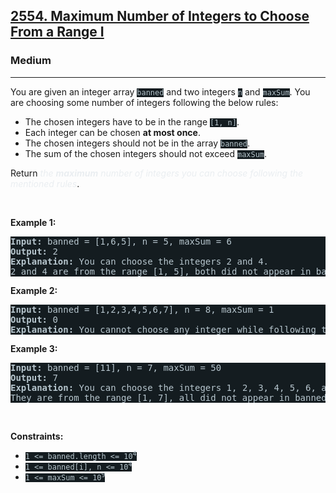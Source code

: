 <h2><a href="https://leetcode.com/problems/maximum-number-of-integers-to-choose-from-a-range-i/">2554. Maximum Number of Integers to Choose From a Range I</a></h2><h3>Medium</h3><hr><div style="border-color: rgb(91, 119, 134) !important;"><p style="border-color: rgb(92, 122, 137) !important;">You are given an integer array <code style="background-color: rgb(20, 28, 32) !important; color: rgb(183, 198, 205) !important; border-color: rgb(84, 109, 121) !important;">banned</code> and two integers <code style="background-color: rgb(20, 28, 32) !important; color: rgb(183, 198, 205) !important; border-color: rgb(84, 109, 121) !important;">n</code> and <code style="background-color: rgb(20, 28, 32) !important; color: rgb(183, 198, 205) !important; border-color: rgb(84, 109, 121) !important;">maxSum</code>. You are choosing some number of integers following the below rules:</p>

<ul style="border-color: rgb(91, 119, 134) !important;">
	<li style="border-color: rgb(92, 122, 137) !important;">The chosen integers have to be in the range <code style="background-color: rgb(20, 28, 32) !important; color: rgb(183, 198, 205) !important; border-color: rgb(84, 109, 121) !important;">[1, n]</code>.</li>
	<li style="border-color: rgb(92, 122, 137) !important;">Each integer can be chosen <strong style="border-color: rgb(92, 122, 137) !important;">at most once</strong>.</li>
	<li style="border-color: rgb(92, 122, 137) !important;">The chosen integers should not be in the array <code style="background-color: rgb(20, 28, 32) !important; color: rgb(183, 198, 205) !important; border-color: rgb(84, 109, 121) !important;">banned</code>.</li>
	<li style="border-color: rgb(92, 122, 137) !important;">The sum of the chosen integers should not exceed <code style="background-color: rgb(20, 28, 32) !important; color: rgb(183, 198, 205) !important; border-color: rgb(84, 109, 121) !important;">maxSum</code>.</li>
</ul>

<p style="border-color: rgb(92, 122, 137) !important;">Return <em style="color: rgb(234, 238, 241) !important; border-color: rgb(92, 122, 137) !important;">the <strong style="border-color: rgb(92, 122, 137) !important;">maximum</strong> number of integers you can choose following the mentioned rules</em>.</p>

<p style="border-color: rgb(92, 122, 137) !important;">&nbsp;</p>
<p style="border-color: rgb(92, 122, 137) !important;"><strong class="example" style="border-color: rgb(92, 122, 137) !important;">Example 1:</strong></p>

<pre style="background-color: rgb(20, 28, 32) !important; color: rgb(183, 198, 206) !important; border-color: rgb(83, 109, 122) !important;"><strong style="border-color: rgb(91, 119, 134) !important;">Input:</strong> banned = [1,6,5], n = 5, maxSum = 6
<strong style="border-color: rgb(91, 119, 134) !important;">Output:</strong> 2
<strong style="border-color: rgb(91, 119, 134) !important;">Explanation:</strong> You can choose the integers 2 and 4.
2 and 4 are from the range [1, 5], both did not appear in banned, and their sum is 6, which did not exceed maxSum.
</pre>

<p style="border-color: rgb(92, 122, 137) !important;"><strong class="example" style="border-color: rgb(92, 122, 137) !important;">Example 2:</strong></p>

<pre style="background-color: rgb(20, 28, 32) !important; color: rgb(183, 198, 206) !important; border-color: rgb(83, 109, 122) !important;"><strong style="border-color: rgb(91, 119, 134) !important;">Input:</strong> banned = [1,2,3,4,5,6,7], n = 8, maxSum = 1
<strong style="border-color: rgb(91, 119, 134) !important;">Output:</strong> 0
<strong style="border-color: rgb(91, 119, 134) !important;">Explanation:</strong> You cannot choose any integer while following the mentioned conditions.
</pre>

<p style="border-color: rgb(92, 122, 137) !important;"><strong class="example" style="border-color: rgb(92, 122, 137) !important;">Example 3:</strong></p>

<pre style="background-color: rgb(20, 28, 32) !important; color: rgb(183, 198, 206) !important; border-color: rgb(83, 109, 122) !important;"><strong style="border-color: rgb(91, 119, 134) !important;">Input:</strong> banned = [11], n = 7, maxSum = 50
<strong style="border-color: rgb(91, 119, 134) !important;">Output:</strong> 7
<strong style="border-color: rgb(91, 119, 134) !important;">Explanation:</strong> You can choose the integers 1, 2, 3, 4, 5, 6, and 7.
They are from the range [1, 7], all did not appear in banned, and their sum is 28, which did not exceed maxSum.
</pre>

<p style="border-color: rgb(92, 122, 137) !important;">&nbsp;</p>
<p style="border-color: rgb(92, 122, 137) !important;"><strong style="border-color: rgb(92, 122, 137) !important;">Constraints:</strong></p>

<ul style="border-color: rgb(92, 122, 137) !important;">
	<li style="border-color: rgb(92, 122, 137) !important;"><code style="background-color: rgb(20, 28, 32) !important; color: rgb(183, 198, 205) !important; border-color: rgb(84, 109, 121) !important;">1 &lt;= banned.length &lt;= 10<sup style="border-color: rgb(92, 120, 133) !important;">4</sup></code></li>
	<li style="border-color: rgb(92, 122, 137) !important;"><code style="background-color: rgb(20, 28, 32) !important; color: rgb(183, 198, 205) !important; border-color: rgb(84, 109, 121) !important;">1 &lt;= banned[i], n &lt;= 10<sup style="border-color: rgb(92, 120, 133) !important;">4</sup></code></li>
	<li style="border-color: rgb(92, 122, 137) !important;"><code style="background-color: rgb(20, 28, 32) !important; color: rgb(183, 198, 205) !important; border-color: rgb(84, 109, 121) !important;">1 &lt;= maxSum &lt;= 10<sup style="border-color: rgb(92, 120, 133) !important;">9</sup></code></li>
</ul>
</div>